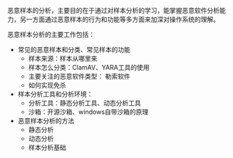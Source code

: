 恶意样本的分析，主要目的在于通过对样本分析的学习，能掌握恶意软件分析能力，另一方面通过恶意样本的行为和功能等多方面来加深对操作系统的理解。



 恶意样本分析的主要工作包括：

* 常见的恶意样本和分类、常见样本的功能
  * 样本来源：样本从哪里来
  * 样本怎么分类：ClamAV、YARA工具的使用
  * 主要关注的恶意软件类型： 勒索软件
  * 如何实现免杀
* 样本分析工具和分析环境：
  * 分析工具：静态分析工具、动态分析工具
  * 沙箱：开源沙箱、windows自带沙箱的原理
* 恶意样本分析的方法
  * 静态分析
  * 动态分析
  * 样本分析基础